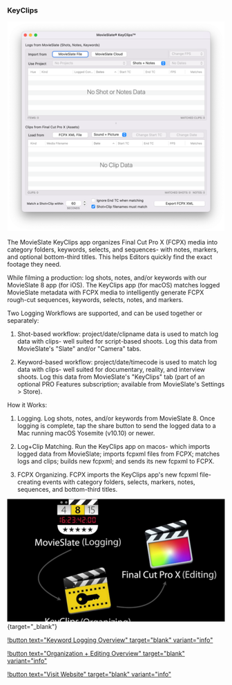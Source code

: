 ### KeyClips

![KeyClips](/static/ss-keyclips.png)

The MovieSlate KeyClips app organizes Final Cut Pro X (FCPX) media into category folders, keywords, selects, and sequences- with notes, markers, and optional bottom-third titles. This helps Editors quickly find the exact footage they need.

While filming a production: log shots, notes, and/or keywords with our MovieSlate 8 app (for iOS). The KeyClips app (for macOS) matches logged MovieSlate metadata with FCPX media to intelligently generate FCPX rough-cut sequences, keywords, selects, notes, and markers.

Two Logging Workflows are supported, and can be used together or separately:

1. Shot-based workflow: project/date/clipname data is used to match log data with clips- well suited for script-based shoots. Log this data from MovieSlate's "Slate" and/or "Camera" tabs.

2. Keyword-based workflow: project/date/timecode is used to match log data with clips- well suited for documentary, reality, and interview shoots. Log this data from MovieSlate's "KeyClips" tab (part of an optional PRO Features subscription; available from MovieSlate's Settings > Store).

How it Works:

1. Logging. Log shots, notes, and/or keywords from MovieSlate 8. Once logging is complete, tap the share button to send the logged data to a Mac running macOS Yosemite (v10.10) or newer.

2. Log+Clip Matching. Run the KeyClips app on macos- which imports logged data from MovieSlate; imports fcpxml files from FCPX; matches logs and clips; builds new fcpxml; and sends its new fcpxml to FCPX.

3. FCPX Organizing. FCPX imports the KeyClips app's new fcpxml file- creating events with category folders, selects, markers, notes, sequences, and bottom-third titles.

[![](/static/keyclips.jpg)](https://www.youtube.com/watch?v=hv8SYotqHbY){target="_blank"}

[!button text="Keyword Logging Overview" target="blank" variant="info"](https://www.youtube.com/watch?v=hPuhPrlg_4c)

[!button text="Organization + Editing Overview" target="blank" variant="info"](https://www.youtube.com/watch?v=BkGWW-OX1O4)

[!button text="Visit Website" target="blank" variant="info"](http://www.movie-slate.com/KeyClips/)
